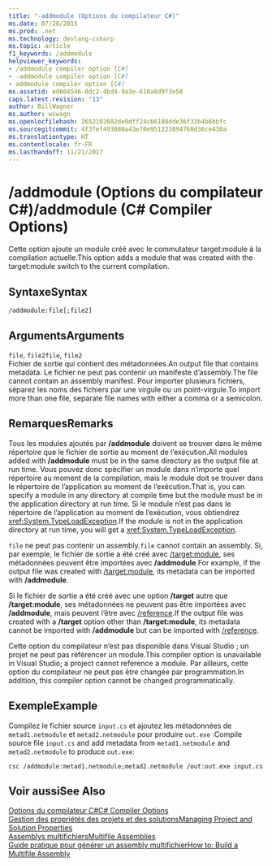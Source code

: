 ```yaml
---
title: "-addmodule (Options du compilateur C#)"
ms.date: 07/20/2015
ms.prod: .net
ms.technology: devlang-csharp
ms.topic: article
f1_keywords: /addmodule
helpviewer_keywords:
- /addmodule compiler option [C#]
- -addmodule compiler option [C#]
- addmodule compiler option [C#]
ms.assetid: ed604546-0dc2-4bd4-9a3e-610a8d973e58
caps.latest.revision: "13"
author: BillWagner
ms.author: wiwagn
ms.openlocfilehash: 2652102682de9dff24c66180dde36f33b4b6bbfc
ms.sourcegitcommit: 4f3fef493080a43e70e951223894768d36ce430a
ms.translationtype: HT
ms.contentlocale: fr-FR
ms.lasthandoff: 11/21/2017
---
```

# <a name="addmodule-c-compiler-options"></a><span data-ttu-id="9bbcb-102">/addmodule (Options du compilateur C#)</span><span class="sxs-lookup"><span data-stu-id="9bbcb-102">/addmodule (C# Compiler Options)</span></span>
<span data-ttu-id="9bbcb-103">Cette option ajoute un module créé avec le commutateur target:module à la compilation actuelle.</span><span class="sxs-lookup"><span data-stu-id="9bbcb-103">This option adds a module that was created with the target:module switch to the current compilation.</span></span>  
  
## <a name="syntax"></a><span data-ttu-id="9bbcb-104">Syntaxe</span><span class="sxs-lookup"><span data-stu-id="9bbcb-104">Syntax</span></span>  
  
```console  
/addmodule:file[;file2]  
```  
  
## <a name="arguments"></a><span data-ttu-id="9bbcb-105">Arguments</span><span class="sxs-lookup"><span data-stu-id="9bbcb-105">Arguments</span></span>  
 <span data-ttu-id="9bbcb-106">`file`, `file2`</span><span class="sxs-lookup"><span data-stu-id="9bbcb-106">`file`, `file2`</span></span>  
 <span data-ttu-id="9bbcb-107">Fichier de sortie qui contient des métadonnées.</span><span class="sxs-lookup"><span data-stu-id="9bbcb-107">An output file that contains metadata.</span></span> <span data-ttu-id="9bbcb-108">Le fichier ne peut pas contenir un manifeste d’assembly.</span><span class="sxs-lookup"><span data-stu-id="9bbcb-108">The file cannot contain an assembly manifest.</span></span> <span data-ttu-id="9bbcb-109">Pour importer plusieurs fichiers, séparez les noms des fichiers par une virgule ou un point-virgule.</span><span class="sxs-lookup"><span data-stu-id="9bbcb-109">To import more than one file, separate file names with either a comma or a semicolon.</span></span>  
  
## <a name="remarks"></a><span data-ttu-id="9bbcb-110">Remarques</span><span class="sxs-lookup"><span data-stu-id="9bbcb-110">Remarks</span></span>  
 <span data-ttu-id="9bbcb-111">Tous les modules ajoutés par **/addmodule** doivent se trouver dans le même répertoire que le fichier de sortie au moment de l’exécution.</span><span class="sxs-lookup"><span data-stu-id="9bbcb-111">All modules added with **/addmodule** must be in the same directory as the output file at run time.</span></span> <span data-ttu-id="9bbcb-112">Vous pouvez donc spécifier un module dans n’importe quel répertoire au moment de la compilation, mais le module doit se trouver dans le répertoire de l’application au moment de l’exécution.</span><span class="sxs-lookup"><span data-stu-id="9bbcb-112">That is, you can specify a module in any directory at compile time but the module must be in the application directory at run time.</span></span> <span data-ttu-id="9bbcb-113">Si le module n’est pas dans le répertoire de l’application au moment de l’exécution, vous obtiendrez <xref:System.TypeLoadException>.</span><span class="sxs-lookup"><span data-stu-id="9bbcb-113">If the module is not in the application directory at run time, you will get a <xref:System.TypeLoadException>.</span></span>  
  
 <span data-ttu-id="9bbcb-114">`file` ne peut pas contenir un assembly.</span><span class="sxs-lookup"><span data-stu-id="9bbcb-114">`file` cannot contain an assembly.</span></span> <span data-ttu-id="9bbcb-115">Si, par exemple, le fichier de sortie a été créé avec [/target:module](../../../csharp/language-reference/compiler-options/target-module-compiler-option.md), ses métadonnées peuvent être importées avec **/addmodule**.</span><span class="sxs-lookup"><span data-stu-id="9bbcb-115">For example, if the output file was created with [/target:module](../../../csharp/language-reference/compiler-options/target-module-compiler-option.md), its metadata can be imported with **/addmodule**.</span></span>  
  
 <span data-ttu-id="9bbcb-116">Si le fichier de sortie a été créé avec une option **/target** autre que **/target:module**, ses métadonnées ne peuvent pas être importées avec **/addmodule**, mais peuvent l’être avec [/reference](../../../csharp/language-reference/compiler-options/reference-compiler-option.md).</span><span class="sxs-lookup"><span data-stu-id="9bbcb-116">If the output file was created with a **/target** option other than **/target:module**, its metadata cannot be imported with **/addmodule** but can be imported with [/reference](../../../csharp/language-reference/compiler-options/reference-compiler-option.md).</span></span>  
  
 <span data-ttu-id="9bbcb-117">Cette option du compilateur n’est pas disponible dans Visual Studio ; un projet ne peut pas référencer un module.</span><span class="sxs-lookup"><span data-stu-id="9bbcb-117">This compiler option is unavailable in Visual Studio; a project cannot reference a module.</span></span> <span data-ttu-id="9bbcb-118">Par ailleurs, cette option du compilateur ne peut pas être changée par programmation.</span><span class="sxs-lookup"><span data-stu-id="9bbcb-118">In addition, this compiler option cannot be changed programmatically.</span></span>  
  
## <a name="example"></a><span data-ttu-id="9bbcb-119">Exemple</span><span class="sxs-lookup"><span data-stu-id="9bbcb-119">Example</span></span>  
 <span data-ttu-id="9bbcb-120">Compilez le fichier source `input.cs` et ajoutez les métadonnées de `metad1.netmodule` et `metad2.netmodule` pour produire `out.exe` :</span><span class="sxs-lookup"><span data-stu-id="9bbcb-120">Compile source file `input.cs` and add metadata from `metad1.netmodule` and `metad2.netmodule` to produce `out.exe`:</span></span>  
  
```console  
csc /addmodule:metad1.netmodule;metad2.netmodule /out:out.exe input.cs  
```  
  
## <a name="see-also"></a><span data-ttu-id="9bbcb-121">Voir aussi</span><span class="sxs-lookup"><span data-stu-id="9bbcb-121">See Also</span></span>  
 [<span data-ttu-id="9bbcb-122">Options du compilateur C#</span><span class="sxs-lookup"><span data-stu-id="9bbcb-122">C# Compiler Options</span></span>](../../../csharp/language-reference/compiler-options/index.md)  
 [<span data-ttu-id="9bbcb-123">Gestion des propriétés des projets et des solutions</span><span class="sxs-lookup"><span data-stu-id="9bbcb-123">Managing Project and Solution Properties</span></span>](/visualstudio/ide/managing-project-and-solution-properties)  
 [<span data-ttu-id="9bbcb-124">Assemblys multifichiers</span><span class="sxs-lookup"><span data-stu-id="9bbcb-124">Multifile Assemblies</span></span>](../../../framework/app-domains/multifile-assemblies.md)  
 [<span data-ttu-id="9bbcb-125">Guide pratique pour générer un assembly multifichier</span><span class="sxs-lookup"><span data-stu-id="9bbcb-125">How to: Build a Multifile Assembly</span></span>](../../../framework/app-domains/how-to-build-a-multifile-assembly.md)
